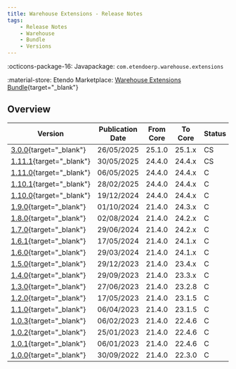 ```yaml
---
title: Warehouse Extensions - Release Notes
tags:
    - Release Notes
    - Warehouse
    - Bundle
    - Versions
---
```

:octicons-package-16: Javapackage: `com.etendoerp.warehouse.extensions`

:material-store: Etendo Marketplace:  [Warehouse Extensions Bundle](https://marketplace.etendo.cloud/#/product-details?module=EFDA39668E2E4DF2824FFF0A905E6A95){target="_blank"}

## Overview

| Version | Publication Date | From Core | To Core | Status | GitHub |
| --- | --- | --- | --- | --- | :---: |
| [3.0.0](https://github.com/etendosoftware/com.etendoerp.warehouse.extensions/releases/tag/3.0.0){target="_blank"}   | 26/05/2025 | 25.1.0 | 25.1.x | CS | :white_check_mark: |
| [1.11.1](https://github.com/etendosoftware/com.etendoerp.warehouse.extensions/releases/tag/1.11.1){target="_blank"} | 30/05/2025 | 24.4.0 | 24.4.x | CS | :white_check_mark: |
| [1.11.0](https://github.com/etendosoftware/com.etendoerp.warehouse.extensions/releases/tag/1.11.0){target="_blank"} | 06/05/2025 | 24.4.0 | 24.4.x | C  | :white_check_mark: |
| [1.10.1](https://github.com/etendosoftware/com.etendoerp.warehouse.extensions/releases/tag/1.10.1){target="_blank"} | 28/02/2025 | 24.4.0 | 24.4.x | C  | :white_check_mark: |
| [1.10.0](https://github.com/etendosoftware/com.etendoerp.warehouse.extensions/releases/tag/1.10.0){target="_blank"} | 19/12/2024 | 24.4.0 | 24.4.x | C  | :white_check_mark: |
| [1.9.0](https://github.com/etendosoftware/com.etendoerp.warehouse.extensions/releases/tag/1.9.0){target="_blank"}   | 01/10/2024 | 21.4.0 | 24.3.x | C  | :white_check_mark: |
| [1.8.0](https://github.com/etendosoftware/com.etendoerp.warehouse.extensions/releases/tag/1.8.0){target="_blank"}   | 02/08/2024 | 21.4.0 | 24.2.x | C  | :white_check_mark: |
| [1.7.0](https://github.com/etendosoftware/com.etendoerp.warehouse.extensions/releases/tag/1.7.0){target="_blank"}   | 29/06/2024 | 21.4.0 | 24.2.x | C  | :white_check_mark: |
| [1.6.1](https://github.com/etendosoftware/com.etendoerp.warehouse.extensions/releases/tag/1.6.1){target="_blank"}   | 17/05/2024 | 21.4.0 | 24.1.x | C  | :white_check_mark: |
| [1.6.0](https://github.com/etendosoftware/com.etendoerp.warehouse.extensions/releases/tag/1.6.0){target="_blank"}   | 29/03/2024 | 21.4.0 | 24.1.x | C  | :white_check_mark: |
| [1.5.0](https://github.com/etendosoftware/com.etendoerp.warehouse.extensions/releases/tag/1.5.0){target="_blank"}   | 29/12/2023 | 21.4.0 | 23.4.x | C  | :white_check_mark: |
| [1.4.0](https://github.com/etendosoftware/com.etendoerp.warehouse.extensions/releases/tag/1.4.0){target="_blank"}   | 29/09/2023 | 21.4.0 | 23.3.x | C  | :white_check_mark: |
| [1.3.0](https://github.com/etendosoftware/com.etendoerp.warehouse.extensions/releases/tag/1.3.0){target="_blank"}   | 27/06/2023 | 21.4.0 | 23.2.8 | C  | :white_check_mark: |
| [1.2.0](https://github.com/etendosoftware/com.etendoerp.warehouse.extensions/releases/tag/1.2.0){target="_blank"}   | 17/05/2023 | 21.4.0 | 23.1.5 | C  | :white_check_mark: |
| [1.1.0](https://github.com/etendosoftware/com.etendoerp.warehouse.extensions/releases/tag/1.1.0){target="_blank"}   | 06/04/2023 | 21.4.0 | 23.1.5 | C  | :white_check_mark: |
| [1.0.3](https://github.com/etendosoftware/com.etendoerp.warehouse.extensions/releases/tag/1.0.3){target="_blank"}   | 06/02/2023 | 21.4.0 | 22.4.6 | C  | :white_check_mark: |
| [1.0.2](https://github.com/etendosoftware/com.etendoerp.warehouse.extensions/releases/tag/1.0.2){target="_blank"}   | 25/01/2023 | 21.4.0 | 22.4.6 | C  | :white_check_mark: |
| [1.0.1](https://github.com/etendosoftware/com.etendoerp.warehouse.extensions/releases/tag/v1.0.1){target="_blank"}  | 06/01/2023 | 21.4.0 | 22.4.6 | C  | :white_check_mark: |
| [1.0.0](https://github.com/etendosoftware/com.etendoerp.warehouse.extensions/releases/tag/1.0.0){target="_blank"}   | 30/09/2022 | 21.4.0 | 22.3.0 | C  | :white_check_mark: |